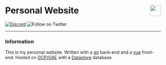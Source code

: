 # Personal Website [<img align="right" src="https://cdn.tcole.me/logo.png" height="35">](https://github.com/TimothyCole/timcole.me)

[![Discord](https://img.shields.io/discord/313591755180081153.svg?label=Personal%20Discord&colorB=308bcd&maxAge=3600)](https://discordapp.com/invite/YFtfGwq)
![Follow on Twitter](https://img.shields.io/twitter/follow/modesttim.svg?style=popout&label=Follow%20on%20Twitter)

---

### Information
This is my personal website.  Written with a [go](https://golang.org/) back-end and a [vue](https://vuejs.org/) front-end.  Hosted on [GCP/GAE](https://cloud.google.com/appengine/) with a [Datastore](https://cloud.google.com/datastore/) database.